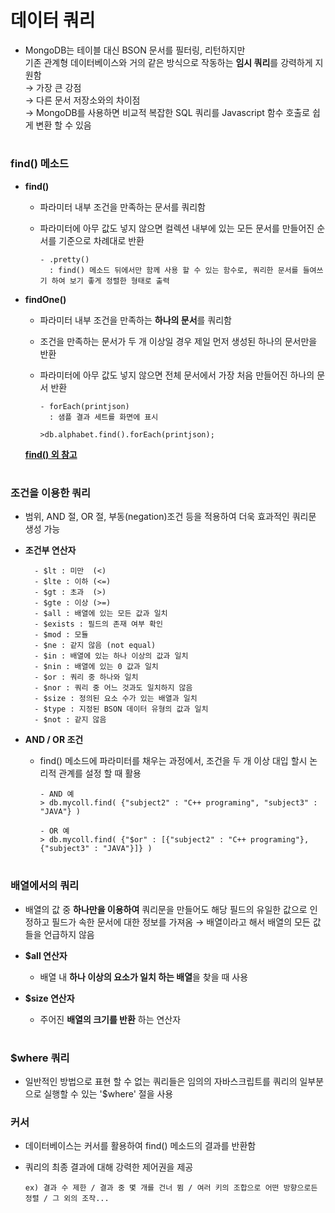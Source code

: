 # 데이터 쿼리
 - MongoDB는 테이블 대신 BSON 문서를 필터링, 리턴하지만    
   기존 관계형 데이터베이스와 거의 같은 방식으로 작동하는 **임시 쿼리**를 강력하게 지원함    
   → 가장 큰 강점    
   → 다른 문서 저장소와의 차이점   
   → MongoDB를 사용하면 비교적 복잡한 SQL 쿼리를 Javascript 함수 호출로 쉽게 변환 할 수 있음   

#
### find() 메소드  
 - **find()** 
   - 파라미터 내부 조건을 만족하는 문서를 쿼리함
   - 파라미터에 아무 값도 넣지 않으면 컬렉션 내부에 있는 모든 문서를 만들어진 순서를 기준으로 차례대로 반환
   
         - .pretty()   
           : find() 메소드 뒤에서만 함께 사용 할 수 있는 함수로, 쿼리한 문서를 들여쓰기 하여 보기 좋게 정렬한 형태로 출력 

 - **findOne()**
   - 파라미터 내부 조건을 만족하는 **하나의 문서**를 쿼리함 
   - 조건을 만족하는 문서가 두 개 이상일 경우 제일 먼저 생성된 하나의 문서만을 반환 
   - 파라미터에 아무 값도 넣지 않으면 전체 문서에서 가장 처음 만들어진 하나의 문서 반환 

         - forEach(printjson)
           : 샘플 결과 세트를 화면에 표시
	
	     >db.alphabet.find().forEach(printjson);
	     
   [**find() 외 참고**](http://www.tutorialspoint.com/mongodb/mongodb_query_document.htm)

#
### 조건을 이용한 쿼리
 - 범위, AND 절, OR 절, 부동(negation)조건 등을 적용하여 더욱 효과적인 쿼리문 생성 가능 
 
 - **조건부 연산자**
 
	     - $lt : 미만  (<)
	     - $lte : 이하 (<=)
	     - $gt : 초과  (>)
	     - $gte : 이상 (>=)
	     - $all : 배열에 있는 모든 값과 일치
	     - $exists : 필드의 존재 여부 확인
	     - $mod : 모듈
	     - $ne : 같지 않음 (not equal)
	     - $in : 배열에 있는 하나 이상의 값과 일치
	     - $nin : 배열에 있는 0 값과 일치
	     - $or : 쿼리 중 하나와 일치
	     - $nor : 쿼리 중 어느 것과도 일치하지 않음
	     - $size : 정의된 요소 수가 있는 배열과 일치
	     - $type : 지정된 BSON 데이터 유형의 값과 일치
	     - $not : 같지 않음

 - **AND / OR 조건**
   - find() 메소드에 파라미터를 채우는 과정에서, 조건을 두 개 이상 대입 할시 논리적 관계를 설정 할 때 활용 
 
         - AND 예
         > db.mycoll.find( {"subject2" : "C++ programing", "subject3" : "JAVA"} )

         - OR 예
         > db.mycoll.find( {"$or" : [{"subject2" : "C++ programing"}, {"subject3" : "JAVA"}]} )

#
### 배열에서의 쿼리
 - 배열의 값 중 **하나만을 이용하여** 쿼리문을 만들어도 해당 필드의 유일한 값으로 인정하고 필드가 속한 문서에 대한 정보를 가져옴 
   → 배열이라고 해서 배열의 모든 값들을 언급하지 않음 

  - **$all 연산자**
    - 배열 내 **하나 이상의 요소가 일치 하는 배열**을 찾을 때 사용

  - **$size 연산자**
     - 주어진 **배열의 크기를 반환** 하는 연산자

#
### $where 쿼리 
  - 일반적인 방법으로 표현 할 수 없는 쿼리들은 임의의 자바스크립트를 쿼리의 일부분으로 실행할 수 있는 '$where' 절을 사용

### 커서
  - 데이터베이스는 커서를 활용하여 find() 메소드의 결과를 반환함  
  - 쿼리의 최종 결과에 대해 강력한 제어권을 제공 
  
        ex) 결과 수 제한 / 결과 중 몇 개를 건너 뜀 / 여러 키의 조합으로 어떤 방향으로든 정렬 / 그 외의 조작...
     
